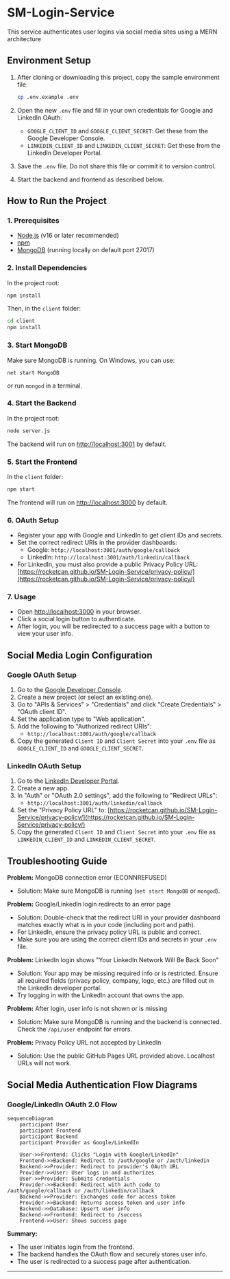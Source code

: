 # SM-Login-Service
This service authenticates user logins via social media sites using a MERN architecture

## Environment Setup

1. After cloning or downloading this project, copy the sample environment file:
   
	```sh
	cp .env.example .env
	```

2. Open the new `.env` file and fill in your own credentials for Google and LinkedIn OAuth:

	- `GOOGLE_CLIENT_ID` and `GOOGLE_CLIENT_SECRET`: Get these from the Google Developer Console.
	- `LINKEDIN_CLIENT_ID` and `LINKEDIN_CLIENT_SECRET`: Get these from the LinkedIn Developer Portal.

3. Save the `.env` file. Do not share this file or commit it to version control.


4. Start the backend and frontend as described below.

## How to Run the Project

### 1. Prerequisites

- [Node.js](https://nodejs.org/) (v16 or later recommended)
- [npm](https://www.npmjs.com/)
- [MongoDB](https://www.mongodb.com/try/download/community) (running locally on default port 27017)

### 2. Install Dependencies

In the project root:

```sh
npm install
```

Then, in the `client` folder:

```sh
cd client
npm install
```

### 3. Start MongoDB

Make sure MongoDB is running. On Windows, you can use:

```
net start MongoDB
```
or run `mongod` in a terminal.

### 4. Start the Backend

In the project root:

```sh
node server.js
```

The backend will run on [http://localhost:3001](http://localhost:3001) by default.

### 5. Start the Frontend

In the `client` folder:

```sh
npm start
```

The frontend will run on [http://localhost:3000](http://localhost:3000) by default.


### 6. OAuth Setup

- Register your app with Google and LinkedIn to get client IDs and secrets.
- Set the correct redirect URIs in the provider dashboards:
	- Google: `http://localhost:3001/auth/google/callback`
	- LinkedIn: `http://localhost:3001/auth/linkedin/callback`
- For LinkedIn, you must also provide a public Privacy Policy URL: [https://rocketcan.github.io/SM-Login-Service/privacy-policy/](https://rocketcan.github.io/SM-Login-Service/privacy-policy/)

### 7. Usage

- Open [http://localhost:3000](http://localhost:3000) in your browser.
- Click a social login button to authenticate.
- After login, you will be redirected to a success page with a button to view your user info.

## Social Media Login Configuration

### Google OAuth Setup
1. Go to the [Google Developer Console](https://console.developers.google.com/).
2. Create a new project (or select an existing one).
3. Go to "APIs & Services" > "Credentials" and click "Create Credentials" > "OAuth client ID".
4. Set the application type to "Web application".
5. Add the following to "Authorized redirect URIs":
	- `http://localhost:3001/auth/google/callback`
6. Copy the generated `Client ID` and `Client Secret` into your `.env` file as `GOOGLE_CLIENT_ID` and `GOOGLE_CLIENT_SECRET`.

### LinkedIn OAuth Setup
1. Go to the [LinkedIn Developer Portal](https://www.linkedin.com/developers/).
2. Create a new app.
3. In "Auth" or "OAuth 2.0 settings", add the following to "Redirect URLs":
	- `http://localhost:3001/auth/linkedin/callback`
4. Set the "Privacy Policy URL" to: [https://rocketcan.github.io/SM-Login-Service/privacy-policy/](https://rocketcan.github.io/SM-Login-Service/privacy-policy/)
5. Copy the generated `Client ID` and `Client Secret` into your `.env` file as `LINKEDIN_CLIENT_ID` and `LINKEDIN_CLIENT_SECRET`.

## Troubleshooting Guide

**Problem:** MongoDB connection error (ECONNREFUSED)
- Solution: Make sure MongoDB is running (`net start MongoDB` or `mongod`).

**Problem:** Google/LinkedIn login redirects to an error page
- Solution: Double-check that the redirect URI in your provider dashboard matches exactly what is in your code (including port and path).
- For LinkedIn, ensure the privacy policy URL is public and correct.
- Make sure you are using the correct client IDs and secrets in your `.env` file.

**Problem:** LinkedIn login shows "Your LinkedIn Network Will Be Back Soon"
- Solution: Your app may be missing required info or is restricted. Ensure all required fields (privacy policy, company, logo, etc.) are filled out in the LinkedIn developer portal.
- Try logging in with the LinkedIn account that owns the app.

**Problem:** After login, user info is not shown or is missing
- Solution: Make sure MongoDB is running and the backend is connected. Check the `/api/user` endpoint for errors.

**Problem:** Privacy Policy URL not accepted by LinkedIn
- Solution: Use the public GitHub Pages URL provided above. Localhost URLs will not work.

## Social Media Authentication Flow Diagrams

### Google/LinkedIn OAuth 2.0 Flow

```mermaid
sequenceDiagram
	participant User
	participant Frontend
	participant Backend
	participant Provider as Google/LinkedIn

	User->>Frontend: Clicks "Login with Google/LinkedIn"
	Frontend->>Backend: Redirect to /auth/google or /auth/linkedin
	Backend->>Provider: Redirect to provider's OAuth URL
	Provider->>User: User logs in and authorizes
	User->>Provider: Submits credentials
	Provider->>Backend: Redirect with auth code to /auth/google/callback or /auth/linkedin/callback
	Backend->>Provider: Exchanges code for access token
	Provider->>Backend: Returns access token and user info
	Backend->>Database: Upsert user info
	Backend->>Frontend: Redirect to /success
	Frontend->>User: Shows success page
```

**Summary:**
- The user initiates login from the frontend.
- The backend handles the OAuth flow and securely stores user info.
- The user is redirected to a success page after authentication.

---
